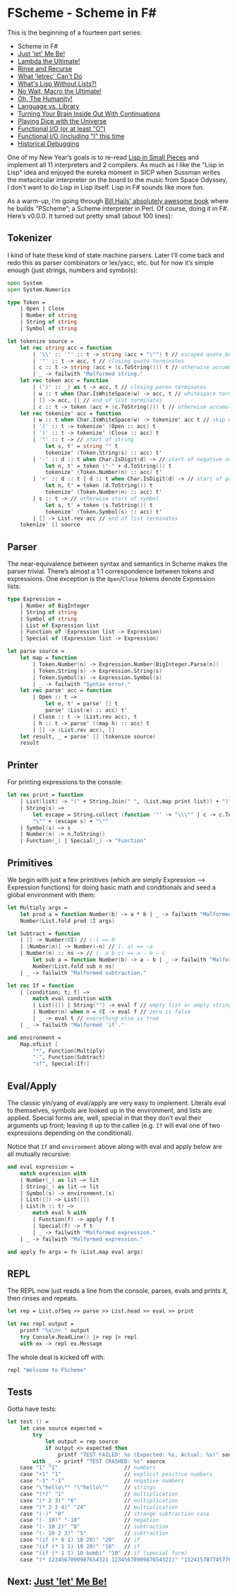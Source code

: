 # FScheme - Scheme in F#

This is the beginning of a fourteen part series:

* Scheme in F#
* [Just 'let' Me Be!](let.md)
* [Lambda the Ultimate!](lambda.md)
* [Rinse and Recurse](recurse.md)
* [What 'letrec' Can't Do](letstar.md)
* [What's Lisp Without Lists?!](lists.md)
* [No Wait, Macro the Ultimate!](macros.md)
* [Oh, The Humanity!](mutation.md)
* [Language vs. Library](library.md)
* [Turning Your Brain Inside Out With Continuations](continuations.md)
* [Playing Dice with the Universe](amb.md)
* [Functional I/O (or at least "O")](functional_o.md)
* [Functional I/O (including "I" this time](functional_i.md)
* [Historical Debugging](debugging.md)

One of my New Year’s goals is to re-read [Lisp in Small Pieces](http://www.amazon.com/gp/product/0521545668/ref=as_li_tl?ie=UTF8&camp=1789&creative=9325&creativeASIN=0521545668&linkCode=as2&tag=bookporn-20&linkId=PMDZINVZLBD65EE4) and implement all 11 interpreters and 2 compilers. As much as I like the "Lisp in Lisp" idea and enjoyed the eureka moment in SICP when Sussman writes the metacircular interpreter on the board to the music from Space Odyssey, I don't want to do Lisp in Lisp itself. Lisp in F# sounds like more fun.

As a warm-up, I’m going through [Bill Hails’ absolutely awesome book](http://billhails.net/Book/) where he builds “PScheme”; a Scheme interpreter in Perl. Of course, doing it in F#. Here’s v0.0.0. It turned out pretty small (about 100 lines):

## Tokenizer

I kind of hate these kind of state machine parsers. Later I’ll come back and redo this as parser combinators or lex/yacc, etc. but for now it’s simple enough (just strings, numbers and symbols):

``` fsharp
open System 
open System.Numerics 

type Token = 
    | Open | Close 
    | Number of string 
    | String of string 
    | Symbol of string

let tokenize source = 
    let rec string acc = function 
        | '\\' :: '"' :: t -> string (acc + "\"") t // escaped quote becomes quote 
        | '"' :: t -> acc, t // closing quote terminates 
        | c :: t -> string (acc + (c.ToString())) t // otherwise accumulate chars 
        | _ -> failwith "Malformed string." 
    let rec token acc = function 
        | (')' :: _) as t -> acc, t // closing paren terminates 
        | w :: t when Char.IsWhiteSpace(w) -> acc, t // whitespace terminates 
        | [] -> acc, [] // end of list terminates 
        | c :: t -> token (acc + (c.ToString())) t // otherwise accumulate chars 
    let rec tokenize' acc = function 
        | w :: t when Char.IsWhiteSpace(w) -> tokenize' acc t // skip whitespace 
        | '(' :: t -> tokenize' (Open :: acc) t 
        | ')' :: t -> tokenize' (Close :: acc) t 
        | '"' :: t -> // start of string 
            let s, t' = string "" t 
            tokenize' (Token.String(s) :: acc) t' 
        | '-' :: d :: t when Char.IsDigit(d) -> // start of negative number 
            let n, t' = token ("-" + d.ToString()) t 
            tokenize' (Token.Number(n) :: acc) t' 
        | '+' :: d :: t | d :: t when Char.IsDigit(d) -> // start of positive number 
            let n, t' = token (d.ToString()) t 
            tokenize' (Token.Number(n) :: acc) t' 
        | s :: t -> // otherwise start of symbol 
            let s, t' = token (s.ToString()) t 
            tokenize' (Token.Symbol(s) :: acc) t' 
        | [] -> List.rev acc // end of list terminates 
    tokenize' [] source
```

## Parser

The near-equivalence between syntax and semantics in Scheme makes the parser trivial. There’s almost a 1:1 correspondence between tokens and expressions. One exception is the `Open`/`Close` tokens denote Expression lists:

``` fsharp
type Expression = 
    | Number of BigInteger 
    | String of string 
    | Symbol of string 
    | List of Expression list 
    | Function of (Expression list -> Expression) 
    | Special of (Expression list -> Expression) 

let parse source = 
    let map = function 
        | Token.Number(n) -> Expression.Number(BigInteger.Parse(n)) 
        | Token.String(s) -> Expression.String(s) 
        | Token.Symbol(s) -> Expression.Symbol(s) 
        | _ -> failwith "Syntax error." 
    let rec parse' acc = function 
        | Open :: t –> 
            let e, t' = parse' [] t 
            parse' (List(e) :: acc) t' 
        | Close :: t -> (List.rev acc), t 
        | h :: t -> parse' ((map h) :: acc) t 
        | [] -> (List.rev acc), [] 
    let result, _ = parse' [] (tokenize source) 
    result
```

## Printer

For printing expressions to the console:

``` fsharp
let rec print = function 
    | List(list) -> "(" + String.Join(" ", (List.map print list)) + ")" 
    | String(s) –> 
        let escape = String.collect (function '"' -> "\\\"" | c -> c.ToString()) // escape quotes 
        "\"" + (escape s) + "\"" 
    | Symbol(s) –> s 
    | Number(n) -> n.ToString() 
    | Function(_) | Special(_) -> "Function"
```

## Primitives

We begin with just a few primitives (which are simply Expression –> Expression functions) for doing basic math and conditionals and seed a global environment with them:

``` fsharp
let Multiply args = 
    let prod a = function Number(b) -> a * b | _ -> failwith "Malformed multiplication argument."  
    Number(List.fold prod 1I args)

let Subtract = function 
    | [] -> Number(0I) // (-) == 0 
    | [Number(n)] -> Number(-n) // (- a) == –a 
    | Number(n) :: ns -> // (- a b c) == a - b – c 
        let sub a = function Number(b) -> a - b | _ -> failwith "Malformed subtraction argument." 
        Number(List.fold sub n ns) 
    | _ -> failwith "Malformed subtraction."

let rec If = function 
    | [condition; t; f] –> 
        match eval condition with 
        | List([]) | String("") -> eval f // empty list or empty string is false 
        | Number(n) when n = 0I -> eval f // zero is false 
        | _ -> eval t // everything else is true 
    | _ -> failwith "Malformed 'if'."

and environment = 
    Map.ofList [ 
        "*", Function(Multiply) 
        "-", Function(Subtract) 
        "if", Special(If)]
```

## Eval/Apply

The classic yin/yang of eval/apply are very easy to implement. Literals eval to themselves, symbols are looked up in the environment, and lists are applied. Special forms are, well, special in that they don’t eval their arguments up front; leaving it up to the callee (e.g. `If` will eval one of two expressions depending on the conditional).

Notice that `If` and `environment` above along with eval and apply below are all mutually recursive:

``` fsharp
and eval expression = 
    match expression with 
    | Number(_) as lit –> lit 
    | String(_) as lit –> lit 
    | Symbol(s) -> environment.[s]  
    | List([]) –> List([]) 
    | List(h :: t) –>  
        match eval h with 
        | Function(f) -> apply f t 
        | Special(f) -> f t  
        | _ -> failwith "Malformed expression." 
    | _ -> failwith "Malformed expression."

and apply fn args = fn (List.map eval args)
```

## REPL

The REPL now just reads a line from the console, parses, evals and prints it, then rinses and repeats.

``` fsharp
let rep = List.ofSeq >> parse >> List.head >> eval >> print

let rec repl output = 
    printf "%s\n> " output 
    try Console.ReadLine() |> rep |> repl 
    with ex -> repl ex.Message
```

The whole deal is kicked off with:

``` fsharp
repl "Welcome to FScheme"
```

## Tests

Gotta have tests:

``` fsharp
let test () = 
    let case source expected = 
        try 
            let output = rep source 
            if output <> expected then 
                printf "TEST FAILED: %s (Expected: %s, Actual: %s)" source expected output 
        with _ -> printf "TEST CRASHED: %s" source 
    case "1" "1"                     // numbers
    case "+1" "1"                    // explicit positive numbers
    case "-1" "-1"                   // negative numbers
    case "\"hello\"" "\"hello\""     // strings
    case "(*)" "1"                   // multiplication
    case "(* 2 3)" "6"               // multiplication
    case "(* 2 3 4)" "24"            // multiplication
    case "(-)" "0"                   // strange subtraction case
    case "(- 10)" "-10"              // negation
    case "(- 10 2)" "8"              // subtraction
    case "(- 10 2 3)" "5"            // subtraction
    case "(if (* 0 1) 10 20)" "20"   // if
    case "(if (* 1 1) 10 20)" "10"   // if
    case "(if (* 1 1) 10 bomb)" "10" // if (special form)
    case "(* 1234567890987654321 1234567890987654321)" "1524157877457704723228166437789971041" // bigint math
```
## Next: [Just 'let' Me Be!](let.md)
